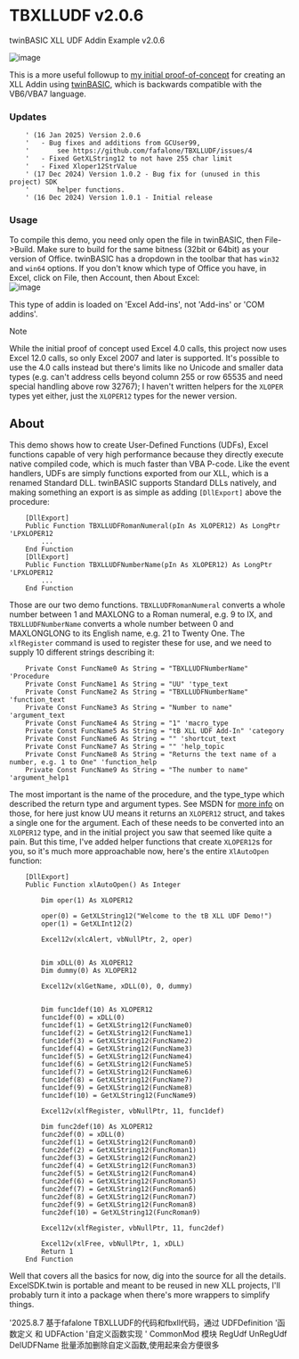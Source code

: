 # TBXLLUDF v2.0.6
twinBASIC XLL UDF Addin Example v2.0.6

![image](https://github.com/user-attachments/assets/b842901d-528a-4701-a467-8b1aad1a6df7)

This is a more useful followup to [my initial proof-of-concept](https://github.com/fafalone/HelloWorldXllTB) for creating an XLL Addin using [twinBASIC](https://github.com/twinbasic/documentation/wiki/twinBASIC-Frequently-Asked-Questions-(FAQs)), which is backwards compatible with the VB6/VBA7 language.

### Updates
```
    ' (16 Jan 2025) Version 2.0.6 
    '   - Bug fixes and additions from GCUser99,
    '       see https://github.com/fafalone/TBXLLUDF/issues/4
    '   - Fixed GetXLString12 to not have 255 char limit
    '   - Fixed Xloper12StrValue
    ' (17 Dec 2024) Version 1.0.2 - Bug fix for (unused in this project) SDK
    '       helper functions.
    ' (16 Dec 2024) Version 1.0.1 - Initial release
```

### Usage
To compile this demo, you need only open the file in twinBASIC, then File->Build. Make sure to build for the same bitness (32bit or 64bit) as your version of Office. twinBASIC has a dropdown in the toolbar that has `win32` and `win64` options. If you don't know which type of Office you have, in Excel, click on File, then Account, then About Excel:\
![image](https://github.com/user-attachments/assets/355ea258-db17-4c02-89e1-0bf27a9b45ff)

This type of addin is loaded on 'Excel Add-ins', not 'Add-ins' or 'COM addins'.

>[!NOTE]
>While the initial proof of concept used Excel 4.0 calls, this project now uses Excel 12.0 calls, so only Excel 2007 and later is supported. It's possible to use the 4.0 calls instead but there's limits like no Unicode and smaller data types (e.g. can't address cells beyond column 255 or row 65535 and need special handling above row 32767); I haven't written helpers for the `XLOPER` types yet either, just the `XLOPER12` types for the newer version.

## About
This demo shows how to create User-Defined Functions (UDFs), Excel functions capable of very high performance because they directly execute native compiled code, which is much faster than VBA P-code. Like the event handlers, UDFs are simply functions exported from our XLL, which is a renamed Standard DLL. twinBASIC supports Standard DLLs natively, and making something an export is as simple as adding `[DllExport]` above the procedure:

```vba
    [DllExport]
    Public Function TBXLLUDFRomanNumeral(pIn As XLOPER12) As LongPtr 'LPXLOPER12
        ...
    End Function
    [DllExport]
    Public Function TBXLLUDFNumberName(pIn As XLOPER12) As LongPtr 'LPXLOPER12
        ...
    End Function
```

Those are our two demo functions. `TBXLLUDFRomanNumeral` converts a whole number between 1 and MAXLONG to a Roman numeral, e.g. 9 to IX, and `TBXLLUDFNumberName` converts a whole number between 0 and MAXLONGLONG to its English name, e.g. 21 to Twenty One. The `xlfRegister` command is used to register these for use, and we need to supply 10 different strings describing it:

```vba
    Private Const FuncName0 As String = "TBXLLUDFNumberName" 'Procedure
    Private Const FuncName1 As String = "UU" 'type_text
    Private Const FuncName2 As String = "TBXLLUDFNumberName" 'function_text
    Private Const FuncName3 As String = "Number to name" 'argument_text
    Private Const FuncName4 As String = "1" 'macro_type
    Private Const FuncName5 As String = "tB XLL UDF Add-In" 'category
    Private Const FuncName6 As String = "" 'shortcut_text
    Private Const FuncName7 As String = "" 'help_topic
    Private Const FuncName8 As String = "Returns the text name of a number, e.g. 1 to One" 'function_help
    Private Const FuncName9 As String = "The number to name" 'argument_help1
```

The most important is the name of the procedure, and the type_type which described the return type and argument types. See MSDN for [more info](https://learn.microsoft.com/en-us/office/client-developer/excel/data-types-used-by-excel) on those, for here just know UU means it returns an `XLOPER12` struct, and takes a single one for the argument. Each of these needs to be converted into an `XLOPER12` type, and in the initial project you saw that seemed like quite a pain. But this time, I've added helper functions that create `XLOPER12`s for you, so it's much more approachable now, here's the entire `XlAutoOpen` function:

```vba
    [DllExport]
    Public Function xlAutoOpen() As Integer

        Dim oper(1) As XLOPER12
 
        oper(0) = GetXLString12("Welcome to the tB XLL UDF Demo!")
        oper(1) = GetXLInt12(2)

        Excel12v(xlcAlert, vbNullPtr, 2, oper)
        
        
        Dim xDLL(0) As XLOPER12
        Dim dummy(0) As XLOPER12
        
        Excel12v(xlGetName, xDLL(0), 0, dummy)
        
        
        Dim func1def(10) As XLOPER12
        func1def(0) = xDLL(0)
        func1def(1) = GetXLString12(FuncName0)
        func1def(2) = GetXLString12(FuncName1)
        func1def(3) = GetXLString12(FuncName2)
        func1def(4) = GetXLString12(FuncName3)
        func1def(5) = GetXLString12(FuncName4)
        func1def(6) = GetXLString12(FuncName5)
        func1def(7) = GetXLString12(FuncName6)
        func1def(8) = GetXLString12(FuncName7)
        func1def(9) = GetXLString12(FuncName8)
        func1def(10) = GetXLString12(FuncName9)
        
        Excel12v(xlfRegister, vbNullPtr, 11, func1def)
        
        Dim func2def(10) As XLOPER12
        func2def(0) = xDLL(0)
        func2def(1) = GetXLString12(FuncRoman0)
        func2def(2) = GetXLString12(FuncRoman1)
        func2def(3) = GetXLString12(FuncRoman2)
        func2def(4) = GetXLString12(FuncRoman3)
        func2def(5) = GetXLString12(FuncRoman4)
        func2def(6) = GetXLString12(FuncRoman5)
        func2def(7) = GetXLString12(FuncRoman6)
        func2def(8) = GetXLString12(FuncRoman7)
        func2def(9) = GetXLString12(FuncRoman8)
        func2def(10) = GetXLString12(FuncRoman9)
        
        Excel12v(xlfRegister, vbNullPtr, 11, func2def)
                
        Excel12v(xlFree, vbNullPtr, 1, xDLL)
        Return 1
    End Function

```

Well that covers all the basics for now, dig into the source for all the details. ExcelSDK.twin is portable and meant to be reused in new XLL projects, I'll probably turn it into a package when there's more wrappers to simplify things.


  '2025.8.7 基于fafalone TBXLLUDF的代码和fbxll代码，通过  UDFDefinition '函数定义  和  UDFAction '自定义函数实现 
    '         CommonMod 模块 RegUdf UnRegUdf DelUDFName 批量添加删除自定义函数,使用起来会方便很多
